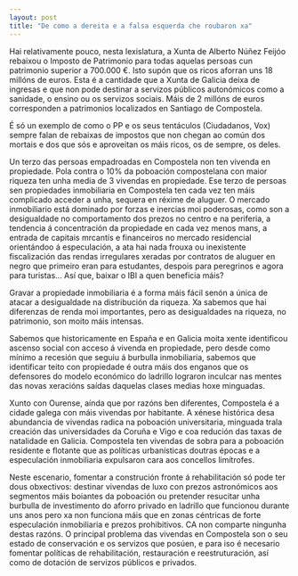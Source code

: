 ```yaml
---
layout: post
title: "De como a dereita e a falsa esquerda che roubaron xa"
---
```


Hai relativamente pouco, nesta lexislatura, a Xunta de Alberto Núñez Feijóo rebaixou o Imposto de Patrimonio para todas aquelas persoas cun patrimonio superior a 700.000 €. Isto supón que os ricos aforran uns 18 millóns de euros. Esta é a cantidade que a Xunta de Galicia deixa de ingresas e que non pode destinar a servizos públicos autonómicos como a sanidade, o ensino ou os servizos sociais. Máis de 2 millóns de euros corresponden a patrimonios localizados en Santiago de Compostela.

É só un exemplo de como o PP e os seus tentáculos (Ciudadanos, Vox) sempre falan de rebaixas de impostos que non chegan ao común dos mortais e dos que sós e aproveitan os máis ricos, os de sempre, os deles.

Un terzo das persoas empadroadas en Compostela non ten vivenda en propiedade. Pola contra o 10% da poboación compostelana con maior riqueza ten unha media de 3 vivendas en propiedade. Ese terzo de persoas sen propiedades inmobiliaria en Compostela ten cada vez ten máis complicado acceder a unha, sequera en réxime de aluguer. O mercado inmobiliario está dominado por forzas e inercias moi poderosas, como son a desigualdade no comportamento dos prezos no centro e na periferia, a tendencia á concentración da propiedade en cada vez menos mans, a entrada de capitais mrcantís e financeiros no mercado residencial orientándoo á especulación, a ata hai nada frouxa ou inexistente fiscalización das rendas irregulares xeradas por contratos de aluguer en negro que primeiro eran para estudantes, despois para peregrinos e agora para turistas...  Así que, baixar o IBI a quen beneficia máis?

Gravar a propiedade inmobiliaria é a forma máis fácil senón a única de atacar a desigualdade na distribución da riqueza. Xa sabemos que hai diferenzas de renda moi importantes, pero as desigualdades na riqueza, no patrimonio, son moito máis intensas.

Sabemos que historicamente en España e en Galicia moita xente identificou ascenso social con acceso á vivenda en propiedade, pero desde como mínimo a recesión que seguiu á burbulla inmobiliaria, sabemos que identificar teito con propiedade é outra máis dos enganos que os defensores do modelo económico do ladrillo lograron inculcar nas mentes das novas xeracións saídas daquelas clases medias hoxe minguadas.

Xunto con Ourense, aínda que por razóns ben diferentes, Compostela é  a cidade galega con máis vivendas por habitante. A xénese histórica desa abundancia de vivendas radica na poboación universitaria, minguada trala creación das universidades da Coruña e Vigo e coa redución das taxas de natalidade en Galicia. Compostela ten vivendas de sobra para a poboación residente e flotante que as políticas urbanísticas doutras épocas e a especulación inmobiliaria expulsaron cara aos concellos limítrofes.

Neste escenario, fomentar a construción fronte á rehabilitación só pode ter dous obxectivos: destinar vivendas de luxo con prezos astronómicos aos segmentos máis boiantes da poboación ou pretender resucitar unha burbulla de investimento do aforro privado en ladrillo que funcionou durante uns anos pero xa non funciona máis que en zonas céntricas de forte especulación inmobiliaria e prezos prohibitivos. CA non comparte ningunha destas razóns. O principal problema das vivendas en Compostela son o seu estado de conservación e os servizos que posúen, e para iso é necesario fomentar políticas de rehabilitación, restauración e reestruturación, así como de dotación de servizos públicos e privados.

